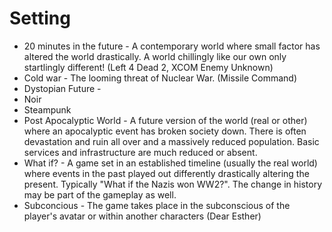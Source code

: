 # Setting
- 20 minutes in the future - A contemporary world where small factor has altered the world drastically. A world chillingly like our own only startlingly different! (Left 4 Dead 2, XCOM Enemy Unknown)
- Cold war - The looming threat of Nuclear War. (Missile Command)
- Dystopian Future -
- Noir
- Steampunk
- Post Apocalyptic World - A future version of the world (real or other) where an apocalyptic event has broken society down. There is often devastation and ruin all over and a massively reduced population. Basic services and infrastructure are much reduced or absent.
- What if? - A game set in an established timeline (usually the real world) where events in the past played out differently drastically altering the present. Typically "What if the Nazis won WW2?". The change in history may be part of the gameplay as well.
- Subconcious - The game takes place in the subconscious of the player's avatar or within another characters (Dear Esther)